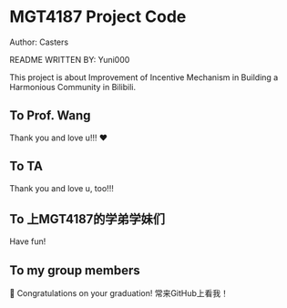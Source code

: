 MGT4187 Project Code
=============

Author: Casters

README WRITTEN BY: Yuni000

This project is about Improvement of Incentive Mechanism in Building a Harmonious Community in Bilibili. 

## To Prof. Wang 

Thank you and love u!!! ❤️

## To TA

Thank you and love u, too!!!

## To 上MGT4187的学弟学妹们

Have fun!

## To my group members

🌹 Congratulations on your graduation! 常来GitHub上看我！
